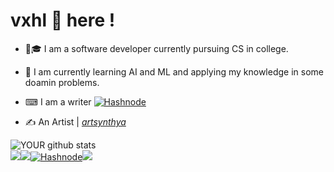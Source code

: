 # vxhl 👾 here !
- 🏫🎓 I am a software developer currently pursuing CS  in college.

- 🤖 I am currently learning AI and ML and applying my knowledge in some doamin problems.

- ⌨ I am a writer <a href="https://hashnode.com/@vxhlogs" target="_blank"><img alt="Hashnode" src="https://img.shields.io/badge/-Hashnode-2962FF?logo=hashnode&style=flat-square" /></a> 

- ✍ An Artist | [_artsynthya_](https://instagram.com/_artsynthya_) 

![YOUR github stats](https://github-readme-stats.vercel.app/api?username=vxhl&show_icons=true&theme=radical)   
[<img src="https://img.shields.io/badge/twitter-%231DA1F2.svg?&style=for-the-badge&logo=twitter&logoColor=white" />](https://twitter.com/vxhlogs)[<img src="https://img.shields.io/badge/linkedin-%230077B5.svg?&style=for-the-badge&logo=linkedin&logoColor=white" />](https://www.linkedin.com/in/bishal-mohari/)<a href="https://hashnode.com/@vxhlogs" target="_blank"><img alt="Hashnode" src="https://img.shields.io/badge/-Hashnode-2962FF?logo=hashnode&style=flat-square" /></a>[<img src = "https://img.shields.io/badge/instagram-%23E4405F.svg?&style=for-the-badge&logo=instagram&logoColor=white">](https://www.instagram.com/_vxhl_)
